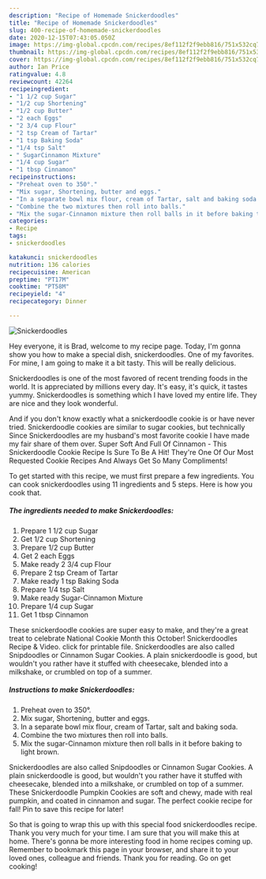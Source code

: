 ```yaml
---
description: "Recipe of Homemade Snickerdoodles"
title: "Recipe of Homemade Snickerdoodles"
slug: 400-recipe-of-homemade-snickerdoodles
date: 2020-12-15T07:43:05.050Z
image: https://img-global.cpcdn.com/recipes/8ef112f2f9ebb816/751x532cq70/snickerdoodles-recipe-main-photo.jpg
thumbnail: https://img-global.cpcdn.com/recipes/8ef112f2f9ebb816/751x532cq70/snickerdoodles-recipe-main-photo.jpg
cover: https://img-global.cpcdn.com/recipes/8ef112f2f9ebb816/751x532cq70/snickerdoodles-recipe-main-photo.jpg
author: Ian Price
ratingvalue: 4.8
reviewcount: 42264
recipeingredient:
- "1 1/2 cup Sugar"
- "1/2 cup Shortening"
- "1/2 cup Butter"
- "2 each Eggs"
- "2 3/4 cup Flour"
- "2 tsp Cream of Tartar"
- "1 tsp Baking Soda"
- "1/4 tsp Salt"
- " SugarCinnamon Mixture"
- "1/4 cup Sugar"
- "1 tbsp Cinnamon"
recipeinstructions:
- "Preheat oven to 350°."
- "Mix sugar, Shortening, butter and eggs."
- "In a separate bowl mix flour, cream of Tartar, salt and baking soda."
- "Combine the two mixtures then roll into balls."
- "Mix the sugar-Cinnamon mixture then roll balls in it before baking to light brown."
categories:
- Recipe
tags:
- snickerdoodles

katakunci: snickerdoodles 
nutrition: 136 calories
recipecuisine: American
preptime: "PT17M"
cooktime: "PT58M"
recipeyield: "4"
recipecategory: Dinner

---
```



![Snickerdoodles](https://img-global.cpcdn.com/recipes/8ef112f2f9ebb816/751x532cq70/snickerdoodles-recipe-main-photo.jpg)

Hey everyone, it is Brad, welcome to my recipe page. Today, I'm gonna show you how to make a special dish, snickerdoodles. One of my favorites. For mine, I am going to make it a bit tasty. This will be really delicious.

Snickerdoodles is one of the most favored of recent trending foods in the world. It is appreciated by millions every day. It's easy, it's quick, it tastes yummy. Snickerdoodles is something which I have loved my entire life. They are nice and they look wonderful.

And if you don&#39;t know exactly what a snickerdoodle cookie is or have never tried. Snickerdoodle cookies are similar to sugar cookies, but technically Since Snickerdoodles are my husband&#39;s most favorite cookie I have made my fair share of them over. Super Soft And Full Of Cinnamon - This Snickerdoodle Cookie Recipe Is Sure To Be A Hit! They&#39;re One Of Our Most Requested Cookie Recipes And Always Get So Many Compliments!


To get started with this recipe, we must first prepare a few ingredients. You can cook snickerdoodles using 11 ingredients and 5 steps. Here is how you cook that.

<!--inarticleads1-->

##### The ingredients needed to make Snickerdoodles:

1. Prepare 1 1/2 cup Sugar
1. Get 1/2 cup Shortening
1. Prepare 1/2 cup Butter
1. Get 2 each Eggs
1. Make ready 2 3/4 cup Flour
1. Prepare 2 tsp Cream of Tartar
1. Make ready 1 tsp Baking Soda
1. Prepare 1/4 tsp Salt
1. Make ready  Sugar-Cinnamon Mixture
1. Prepare 1/4 cup Sugar
1. Get 1 tbsp Cinnamon


These snickerdoodle cookies are super easy to make, and they&#39;re a great treat to celebrate National Cookie Month this October! Snickerdoodles Recipe &amp; Video. click for printable file. Snickerdoodles are also called Snipdoodles or Cinnamon Sugar Cookies. A plain snickerdoodle is good, but wouldn&#39;t you rather have it stuffed with cheesecake, blended into a milkshake, or crumbled on top of a summer. 

<!--inarticleads2-->

##### Instructions to make Snickerdoodles:

1. Preheat oven to 350°.
1. Mix sugar, Shortening, butter and eggs.
1. In a separate bowl mix flour, cream of Tartar, salt and baking soda.
1. Combine the two mixtures then roll into balls.
1. Mix the sugar-Cinnamon mixture then roll balls in it before baking to light brown.


Snickerdoodles are also called Snipdoodles or Cinnamon Sugar Cookies. A plain snickerdoodle is good, but wouldn&#39;t you rather have it stuffed with cheesecake, blended into a milkshake, or crumbled on top of a summer. These Snickerdoodle Pumpkin Cookies are soft and chewy, made with real pumpkin, and coated in cinnamon and sugar. The perfect cookie recipe for fall! Pin to save this recipe for later! 

So that is going to wrap this up with this special food snickerdoodles recipe. Thank you very much for your time. I am sure that you will make this at home. There's gonna be more interesting food in home recipes coming up. Remember to bookmark this page in your browser, and share it to your loved ones, colleague and friends. Thank you for reading. Go on get cooking!

